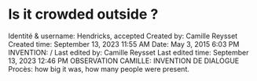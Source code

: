 # Is it crowded outside ?

Identité & username: Hendricks, accepted
Created by: Camille Reysset
Created time: September 13, 2023 11:55 AM
Date: May 3, 2015 6:03 PM
INVENTION: /
Last edited by: Camille Reysset
Last edited time: September 13, 2023 12:46 PM
OBSERVATION CAMILLE: INVENTION DE DIALOGUE
Procès: how big it was, how many people were present.